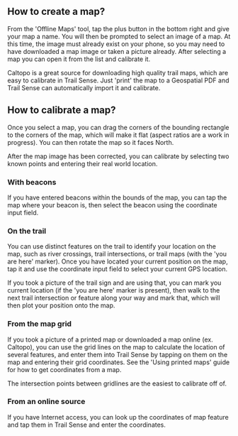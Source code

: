 ## How to create a map?

From the 'Offline Maps' tool, tap the plus button in the bottom right and give your map a name. You will then be prompted to select an image of a map. At this time, the image must already exist on your phone, so you may need to have downloaded a map image or taken a picture already. After selecting a map you can open it from the list and calibrate it.

Caltopo is a great source for downloading high quality trail maps, which are easy to calibrate in Trail Sense. Just 'print' the map to a Geospatial PDF and Trail Sense can automatically import it and calibrate.

## How to calibrate a map?

Once you select a map, you can drag the corners of the bounding rectangle to the corners of the map, which will make it flat (aspect ratios are a work in progress). You can then rotate the map so it faces North.

After the map image has been corrected, you can calibrate by selecting two known points and entering their real world location.

### With beacons

If you have entered beacons within the bounds of the map, you can tap the map where your beacon is, then select the beacon using the coordinate input field.

### On the trail

You can use distinct features on the trail to identify your location on the map, such as river crossings, trail intersections, or trail maps (with the 'you are here' marker). Once you have located your current position on the map, tap it and use the coordinate input field to select your current GPS location.

If you took a picture of the trail sign and are using that, you can mark you current location (if the 'you are here' marker is present), then walk to the next trail intersection or feature along your way and mark that, which will then plot your position onto the map.

### From the map grid

If you took a picture of a printed map or downloaded a map online (ex. Caltopo), you can use the grid lines on the map to calculate the location of several features, and enter them into Trail Sense by tapping on them on the map and entering their grid coordinates. See the 'Using printed maps' guide for how to get coordinates from a map.

The intersection points between gridlines are the easiest to calibrate off of.

### From an online source

If you have Internet access, you can look up the coordinates of map feature and tap them in Trail Sense and enter the coordinates.
